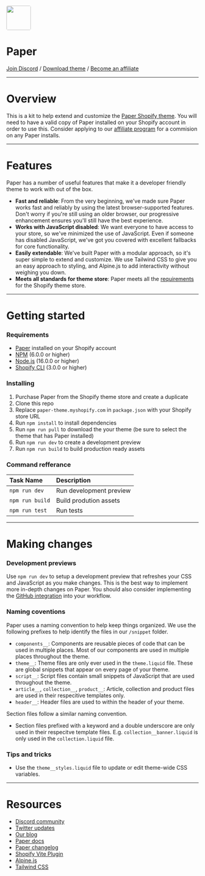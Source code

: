 <img src="https://user-images.githubusercontent.com/4685863/225655352-0d8b3cd2-4b27-4565-9f60-e240a1285349.jpg" width="64" style="border-radius:4px;">

# Paper

[Join Discord](https://discord.gg/4qdBFhmzCR) / [Download theme](https://themes.shopify.com/themes/paper/styles/poster) / [Become an affiliate](https://brickspacelab.notion.site/Paper-partner-program-4f3da78aff844b43badce89b570777a6)

---

# Overview

This is a kit to help extend and customize the [Paper Shopify theme](https://themes.shopify.com/themes/paper/styles/poster). You will need to have a valid copy of Paper installed on your Shopify account in order to use this. Consider applying to our [affiliate program](https://brickspacelab.notion.site/Paper-partner-program-4f3da78aff844b43badce89b570777a6) for a commision on any Paper installs.

---

# Features

Paper has a number of useful features that make it a developer friendly theme to work with out of the box.

- **Fast and reliable**: From the very beginning, we've made sure Paper works fast and reliably by using the latest browser-supported features. Don't worry if you're still using an older browser, our progressive enhancement ensures you'll still have the best experience.
- **Works with JavaScript disabled**: We want everyone to have access to your store, so we've minimized the use of JavaScript. Even if someone has disabled JavaScript, we've got you covered with excellent fallbacks for core functionality.
- **Easily extendable**: We've built Paper with a modular approach, so it's super simple to extend and customize. We use Tailwind CSS to give you an easy approach to styling, and Alpine.js to add interactivity without weighing you down.
- **Meets all standards for theme store**: Paper meets all the [requirements](https://shopify.dev/docs/themes/store/requirements) for the Shopify theme store.

---

# Getting started

### Requirements

- [Paper](https://themes.shopify.com/themes/paper/styles/poster) installed on your Shopify account
- [NPM](https://www.npmjs.com/package/npm) (6.0.0 or higher)
- [Node.js](https://nodejs.org/en/download/) (16.0.0 or higher)
- [Shopify CLI](https://shopify.dev/docs/themes/tools/cli/install) (3.0.0 or higher)

### Installing

1. Purchase Paper from the Shopify theme store and create a duplicate
2. Clone this repo
3. Replace `paper-theme.myshopify.com` in `package.json` with your Shopify store URL
4. Run `npm install` to install dependencies
5. Run `npm run pull` to download the your theme (be sure to select the theme that has Paper installed)
6. Run `npm run dev` to create a development preview
7. Run `npm run build` to build production ready assets

### Command refferance

| Task Name       | Description             |
| :-------------- | :---------------------- |
| `npm run dev`   | Run development preview |
| `npm run build` | Build prodution assets  |
| `npm run test`  | Run tests               |

---

# Making changes

### Development previews

Use `npm run dev` to setup a development preview that refreshes your CSS and JavaScript as you make changes. This is the best way to implement more in-depth changes on Paper. You should also consider implementing the [GitHub integration](https://shopify.dev/docs/themes/tools/github) into your workflow.

### Naming coventions

Paper uses a naming convention to help keep things organized. We use the following prefixes to help identify the files in our `/snippet` folder.

- `components__`: Components are reusable pieces of code that can be used in multiple places. Most of our components are used in multiple places throughout the theme.
- `theme__`: Theme files are only ever used in the `theme.liquid` file. These are global snippets that appear on every page of your theme.
- `script__`: Script files contain small snippets of JavaScript that are used throughout the theme.
- `article__`, `collection__`, `product__`: Article, collection and product files are used in their respecitive templates only.
- `header__`: Header files are used to within the header of your theme.

Section files follow a similar naming convention.

- Section files prefixed with a keyword and a double underscore are only used in their respecitve template files. E.g. `collection__banner.liquid` is only used in the `collection.liquid` file.

### Tips and tricks

- Use the `theme__styles.liquid` file to update or edit theme-wide CSS variables.

---

# Resources

- [Discord community](https://discord.gg/4qdBFhmzCR)
- [Twitter updates](https://twitter.com/brickspacelab)
- [Our blog](https://brickspacelab.com/blogs/news)
- [Paper docs](https://brickspacelab.notion.site/Paper-help-center-84ce6b9217574833a7d9b9f4053cb403)
- [Paper changelog](https://brickspacelab.notion.site/Paper-changelog-cdfeea8101ae465f8880ac90ce22e951)
- [Shopify Vite Plugin](https://shopify-vite.barrelny.com/)
- [Alpine.js](https://alpinejs.dev/)
- [Tailwind CSS](https://tailwindcss.com/)

